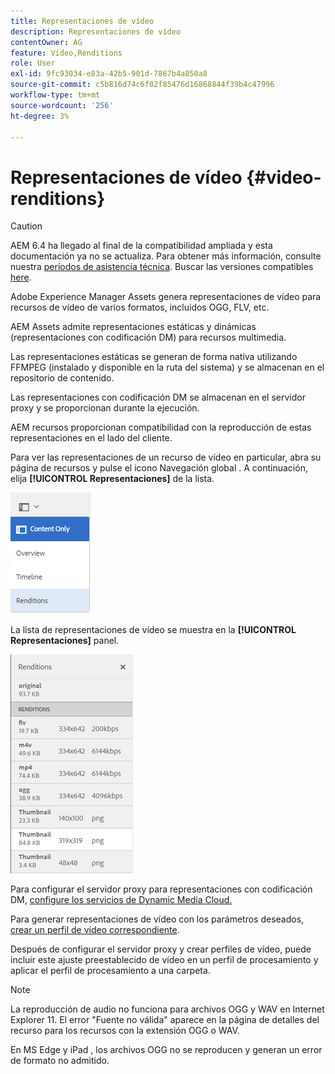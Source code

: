 ```yaml
---
title: Representaciones de vídeo
description: Representaciones de vídeo
contentOwner: AG
feature: Video,Renditions
role: User
exl-id: 9fc93034-e83a-42b5-901d-7867b4a850a8
source-git-commit: c5b816d74c6f02f85476d16868844f39b4c47996
workflow-type: tm+mt
source-wordcount: '256'
ht-degree: 3%

---
```


# Representaciones de vídeo {#video-renditions}

>[!CAUTION]
>
>AEM 6.4 ha llegado al final de la compatibilidad ampliada y esta documentación ya no se actualiza. Para obtener más información, consulte nuestra [períodos de asistencia técnica](https://helpx.adobe.com/es/support/programs/eol-matrix.html). Buscar las versiones compatibles [here](https://experienceleague.adobe.com/docs/).

Adobe Experience Manager Assets genera representaciones de vídeo para recursos de vídeo de varios formatos, incluidos OGG, FLV, etc.

AEM Assets admite representaciones estáticas y dinámicas (representaciones con codificación DM) para recursos multimedia.

Las representaciones estáticas se generan de forma nativa utilizando FFMPEG (instalado y disponible en la ruta del sistema) y se almacenan en el repositorio de contenido.

Las representaciones con codificación DM se almacenan en el servidor proxy y se proporcionan durante la ejecución.

AEM recursos proporcionan compatibilidad con la reproducción de estas representaciones en el lado del cliente.

Para ver las representaciones de un recurso de vídeo en particular, abra su página de recursos y pulse el icono Navegación global . A continuación, elija **[!UICONTROL Representaciones]** de la lista.

![chlimage_1-478](assets/chlimage_1-478.png)

La lista de representaciones de vídeo se muestra en la **[!UICONTROL Representaciones]** panel.

![chlimage_1-479](assets/chlimage_1-479.png)

Para configurar el servidor proxy para representaciones con codificación DM, [configure los servicios de Dynamic Media Cloud.](config-dynamic.md)

Para generar representaciones de vídeo con los parámetros deseados, [crear un perfil de vídeo correspondiente](video-profiles.md).

Después de configurar el servidor proxy y crear perfiles de vídeo, puede incluir este ajuste preestablecido de vídeo en un perfil de procesamiento y aplicar el perfil de procesamiento a una carpeta.

>[!NOTE]
>
>La reproducción de audio no funciona para archivos OGG y WAV en Internet Explorer 11. El error &quot;Fuente no válida&quot; aparece en la página de detalles del recurso para los recursos con la extensión OGG o WAV.
>
>En MS Edge y iPad , los archivos OGG no se reproducen y generan un error de formato no admitido.
